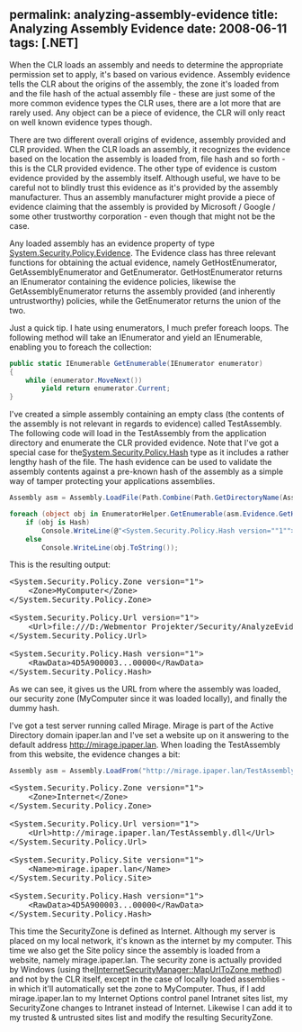 permalink: analyzing-assembly-evidence
title: Analyzing Assembly Evidence
date: 2008-06-11
tags: [.NET]
---
When the CLR loads an assembly and needs to determine the appropriate permission set to apply, it's based on various evidence. Assembly evidence tells the CLR about the origins of the assembly, the zone it's loaded from and the file hash of the actual assembly file - these are just some of the more common evidence types the CLR uses, there are a lot more that are rarely used. Any object can be a piece of evidence, the CLR will only react on well known evidence types though.

There are two different overall origins of evidence, assembly provided and CLR provided. When the CLR loads an assembly, it recognizes the evidence based on the location the assembly is loaded from, file hash and so forth - this is the CLR provided evidence. The other type of evidence is custom evidence provided by the assembly itself. Although useful, we have to be careful not to blindly trust this evidence as it's provided by the assembly manufacturer. Thus an assembly manufacturer might provide a piece of evidence claiming that the assembly is provided by Microsoft / Google / some other trustworthy corporation - even though that might not be the case.

Any loaded assembly has an evidence property of type [System.Security.Policy.Evidence](http://msdn.microsoft.com/en-us/library/system.security.policy.evidence.aspx). The Evidence class has three relevant functions for obtaining the actual evidence, namely GetHostEnumerator, GetAssemblyEnumerator and GetEnumerator. GetHostEnumerator returns an IEnumerator containing the evidence policies, likewise the GetAssemblyEnumerator returns the assembly provided (and inherently untrustworthy) policies, while the GetEnumerator returns the union of the two.

Just a quick tip. I hate using enumerators, I much prefer foreach loops. The following method will take an IEnumerator and yield an IEnumerable, enabling you to foreach the collection:

```csharp
public static IEnumerable GetEnumerable(IEnumerator enumerator)
{
	while (enumerator.MoveNext())
		yield return enumerator.Current;
}
```

I've created a simple assembly containing an empty class (the contents of the assembly is not relevant in regards to evidence) called TestAssembly. The following code will load in the TestAssembly from the application directory and enumerate the CLR provided evidence. Note that I've got a special case for the[System.Security.Policy.Hash](http://msdn.microsoft.com/en-us/library/system.security.policy.hash(VS.80).aspx) type as it includes a rather lengthy hash of the file. The hash evidence can be used to validate the assembly contents against a pre-known hash of the assembly as a simple way of tamper protecting your applications assemblies.

```csharp
Assembly asm = Assembly.LoadFile(Path.Combine(Path.GetDirectoryName(Assembly.GetExecutingAssembly().Location), "TestAssembly.dll"));

foreach (object obj in EnumeratorHelper.GetEnumerable(asm.Evidence.GetHostEnumerator()))
	if (obj is Hash)
		Console.WriteLine(@"<System.Security.Policy.Hash version=""1""><RawData>4D5A900003...00000</RawData></System.Security.Policy.Hash>");
	else
		Console.WriteLine(obj.ToString());
```

This is the resulting output:

<pre lang="xml" escaped="true">&lt;System.Security.Policy.Zone version="1"&gt;
	&lt;Zone&gt;MyComputer&lt;/Zone&gt;
&lt;/System.Security.Policy.Zone&gt;

&lt;System.Security.Policy.Url version="1"&gt;
	&lt;Url&gt;file:///D:/Webmentor Projekter/Security/AnalyzeEvidence2/bin/Debug/TestAssembly.DLL&lt;/Url&gt;
&lt;/System.Security.Policy.Url&gt;

&lt;System.Security.Policy.Hash version="1"&gt;
	&lt;RawData&gt;4D5A900003...00000&lt;/RawData&gt;
&lt;/System.Security.Policy.Hash&gt;</pre>

As we can see, it gives us the URL from where the assembly was loaded, our security zone (MyComputer since it was loaded locally), and finally the dummy hash.

I've got a test server running called Mirage. Mirage is part of the Active Directory domain ipaper.lan and I've set a website up on it answering to the default address http://mirage.ipaper.lan. When loading the TestAssembly from this website, the evidence changes a bit:

```csharp
Assembly asm = Assembly.LoadFrom("http://mirage.ipaper.lan/TestAssembly.dll");
```

<pre lang="xml" escaped="true">&lt;System.Security.Policy.Zone version="1"&gt;
	&lt;Zone&gt;Internet&lt;/Zone&gt;
&lt;/System.Security.Policy.Zone&gt;

&lt;System.Security.Policy.Url version="1"&gt;
	&lt;Url&gt;http://mirage.ipaper.lan/TestAssembly.dll&lt;/Url&gt;
&lt;/System.Security.Policy.Url&gt;

&lt;System.Security.Policy.Site version="1"&gt;
	&lt;Name&gt;mirage.ipaper.lan&lt;/Name&gt;
&lt;/System.Security.Policy.Site&gt;

&lt;System.Security.Policy.Hash version="1"&gt;
	&lt;RawData&gt;4D5A900003...00000&lt;/RawData&gt;
&lt;/System.Security.Policy.Hash&gt;</pre>

This time the SecurityZone is defined as Internet. Although my server is placed on my local network, it's known as the internet by my computer. This time we also get the Site policy since the assembly is loaded from a website, namely mirage.ipaper.lan. The security zone is actually provided by Windows (using the[IInternetSecurityManager::MapUrlToZone method](http://msdn.microsoft.com/en-us/library/ms537133(VS.85).aspx)) and not by the CLR itself, except in the case of locally loaded assemblies - in which it'll automatically set the zone to MyComputer. Thus, if I add mirage.ipaper.lan to my Internet Options control panel Intranet sites list, my SecurityZone changes to Intranet instead of Internet. Likewise I can add it to my trusted &amp; untrusted sites list and modify the resulting SecurityZone.
